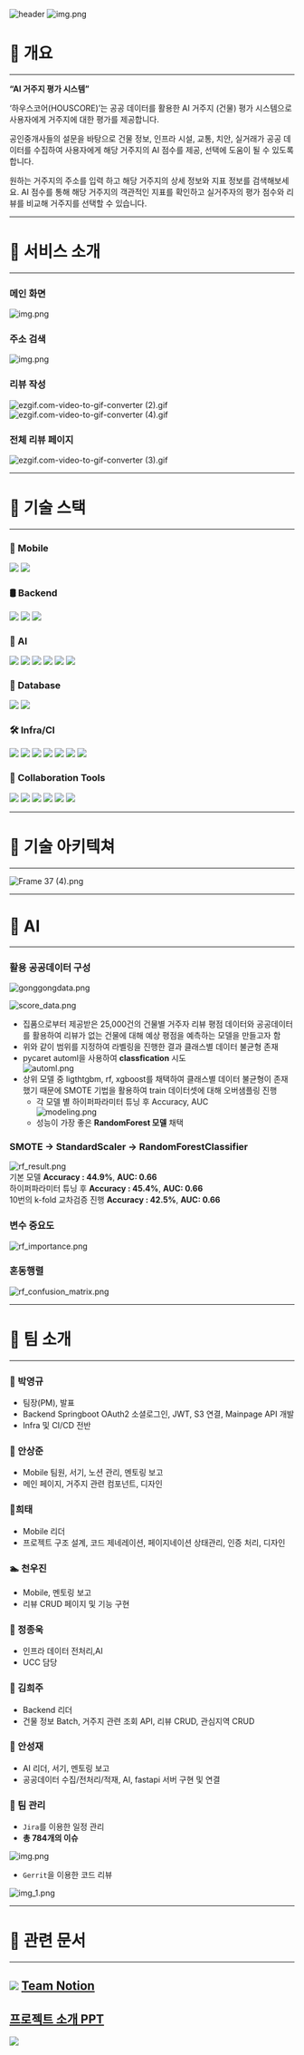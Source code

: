 ![header](https://capsule-render.vercel.app/api?type=waving&height=250&color=gradient&reversal=true&fontAlignY=44&stroke=FFFFFF)
![img.png](resources/img.png)
# 🏡 개요
***

**“AI  거주지 평가 시스템”**

‘하우스코어(HOUSCORE)’는 공공 데이터를 활용한 AI 거주지 (건물) 평가 시스템으로 사용자에게 거주지에 대한 평가를 제공합니다.

공인중개사들의 설문을 바탕으로 건물 정보, 인프라 시설, 교통, 치안, 실거래가 공공 데이터를 수집하여 사용자에게 해당 거주지의 AI 점수를 제공, 선택에 도움이 될 수 있도록 합니다.

원하는 거주지의 주소를 입력 하고 해당 거주지의 상세 정보와 지표 정보를 검색해보세요. AI 점수를 통해 해당 거주지의 객관적인 지표를 확인하고 실거주자의 평가 점수와 리뷰를 비교해 거주지를 선택할 수 있습니다.



***
# 🏡 서비스 소개
***

### 메인 화면

![img.png](resources/메인화면.gif)

### 주소 검색

![img.png](resources/주소검색.gif)

### 리뷰 작성

![ezgif.com-video-to-gif-converter (2).gif](resources/리뷰작성.gif)
![ezgif.com-video-to-gif-converter (4).gif](resources/리뷰작성2.gif)


### 전체 리뷰 페이지

![ezgif.com-video-to-gif-converter (3).gif](resources/전체리뷰페이지.gif)

***
# 🏡 기술 스택
***
### 📱 Mobile
![](https://img.shields.io/badge/Dart-0175C2?style=flat-square&logo=Dart&logoColor=white) ![](https://img.shields.io/badge/Flutter%203.19.5-02569B?style=flat-square&logo=Flutter&logoColor=white)

### 🛢 Backend
![](https://img.shields.io/badge/JAVA%2017-2F2625?style=flat-square&logo=CoffeeScript&logoColor=white) ![](https://img.shields.io/badge/SpringBoot%203.2.4-6DB33F?style=flat-square&logo=SpringBoot&logoColor=white)
![](https://img.shields.io/badge/FastAPI%2017-009688?style=flat-square&logo=fastapi&logoColor=white)

### 🤖 AI
![](https://img.shields.io/badge/Python%203.11-3776AB?style=flat-square&logo=Python&logoColor=white)
![](https://img.shields.io/badge/Pandas%202.1.4-150458?style=flat-square&logo=pandas&logoColor=white)
![](https://img.shields.io/badge/Pycarot%203.3.1-00B0D8?style=flat-square&logo=&logoColor=white)
![](https://img.shields.io/badge/scikitlearn%201.4.2-F7931E?style=flat-square&logo=scikit-learn&logoColor=white)
![](https://img.shields.io/badge/xgboost%202.0.3-F7901E?style=flat-square&logo=&logoColor=white)
![](https://img.shields.io/badge/lightgbm%204.3.0-57182D?style=flat-square&logo=&logoColor=white)

### 💾 Database
![](https://img.shields.io/badge/MongoDB-47A248?style=flat-square&logo=MongoDB&logoColor=white)
![](https://img.shields.io/badge/PostgreSQL%2016.2-4169E1?style=flat-square&logo=postgresql&logoColor=white)
### 🛠 Infra/CI
![](https://img.shields.io/badge/Nginx-009639?style=flat-square&logo=nginx&logoColor=white)
![](https://img.shields.io/badge/Amazon%20EC2-FF9900?style=flat-square&logo=AmazonEC2&logoColor=white)
![](https://img.shields.io/badge/Docker%2025.0.4-2496ED?style=flat-square&logo=Docker&logoColor=white)
![](https://img.shields.io/badge/Jenkins-D24939?style=flat-square&logo=Jenkins&logoColor=white)
![](https://img.shields.io/badge/Sonatype%20Nexus%20Repository-1B1C30?style=flat-square&logo=Sonatype&logoColor=white)
![](https://img.shields.io/badge/SonarQube-4E9BCD?style=flat-square&logo=SonarQube&logoColor=white)
![](https://img.shields.io/badge/Portainer-13BEF9?style=flat-square&logo=portainer&logoColor=white)
### 📅 Collaboration Tools
![](https://img.shields.io/badge/GitLab-FC6D26?style=flat-square&logo=Gitlab&logoColor=white)
![](https://img.shields.io/badge/Jira-0052CC?style=flat-square&logo=Jira&logoColor=white) ![](https://img.shields.io/badge/Figma-F24E1E?style=flat-square&logo=Figma&logoColor=white)
![](https://img.shields.io/badge/Notion-000000?style=flat-square&logo=notion&logoColor=white)
![](https://img.shields.io/badge/Gerrit-EEEEEE?style=flat-square&logo=gerrit&logoColor=black)
![](https://img.shields.io/badge/MatterMost-0058CC?style=flat-square&logo=mattermost&logoColor=white)


***
# 🏡 기술 아키텍쳐
***

![Frame 37 (4).png](resources/아키텍쳐.png)

***
# 🏡 AI
***
### 활용 공공데이터 구성
![gonggongdata.png](resources/gonggongdata.png)

![score_data.png](resources/score_data.png)
- 집품으로부터 제공받은 25,000건의 건물별 거주자 리뷰 평점 데이터와 공공데이터를 활용하여 리뷰가 없는 건물에 대해 예상 평점을 예측하는 모델을 만들고자 함
- 위와 같이 범위를 지정하여 라벨링을 진행한 결과 클래스별 데이터 불균형 존재
- pycaret automl을 사용하여 **classfication** 시도 <br/>
  ![automl.png](resources/automl.png)
- 상위 모델 중 ligthtgbm, rf, xgboost를 채택하여 클래스별 데이터 불균형이 존재했기 때문에 SMOTE 기법을 활용하여 train 데이터셋에 대해 오버샘플링 진행
  - 각 모델 별 하이퍼파라미터 튜닝 후 Accuracy, AUC <br/>
    ![modeling.png](resources/modeling.png)<br/>
  - 성능이 가장 좋은 **RandomForest 모델** 채택
  
###  SMOTE → StandardScaler → RandomForestClassifier
![rf_result.png](resources/rf_result.png)<br/>
기본 모델 **Accuracy : 44.9%**, **AUC: 0.66** <br/>
하이퍼파라미터 튜닝 후 **Accuracy : 45.4%**, **AUC: 0.66** <br/>
10번의 k-fold 교차검증 진행 **Accuracy : 42.5%**, **AUC: 0.66** <br/>
### 변수 중요도
![rf_importance.png](resources/rf_importance.png)<br/>
### 혼동행렬
![rf_confusion_matrix.png](resources/rf_confusion_matrix.png)<br/>

***
# 🏡 팀 소개
***

### 👑 박영규
- 팀장(PM), 발표
- Backend Springboot OAuth2 소셜로그인, JWT, S3 연결, Mainpage API 개발
- Infra 및 CI/CD 전반

### 🐲 안상준
- Mobile 팀원, 서기, 노션 관리, 멘토링 보고
- 메인 페이지, 거주지 관련 컴포넌트, 디자인

### 🐑희태
- Mobile 리더
- 프로젝트 구조 설계, 코드 제네레이션, 페이지네이션 상태관리, 인증 처리, 디자인

### 🏊‍ 천우진
- Mobile, 멘토링 보고
- 리뷰 CRUD 페이지 및 기능 구현

### 🧗‍ 정종욱
- 인프라 데이터 전처리,AI
- UCC 담당

### 🐶 김희주
- Backend 리더
- 건물 정보 Batch, 거주지 관련 조회 API, 리뷰 CRUD, 관심지역 CRUD

### 🐻 안성재
- AI 리더, 서기, 멘토링 보고
- 공공데이터 수집/전처리/적재, AI, fastapi 서버 구현 및 연결



### 👥 팀 관리
- `Jira`를 이용한 일정 관리
- **총 784개의 이슈**

![img.png](resources/img2.png)

- `Gerrit`을 이용한 코드 리뷰

![img_1.png](resources/img_1.png)

***
# 🏡 관련 문서
***

## ![](https://img.shields.io/badge/-000000?style=flat-square&logo=notion&logoColor=white) [Team Notion](https://faceted-scallion-14e.notion.site/HOUSCORE-248c8513604545e6af56f22a9d82c0e9?pvs=4)

## [프로젝트 소개 PPT](https://www.miricanvas.com/v/137to7g)

![](https://capsule-render.vercel.app/api?type=slice&height=250&color=gradient&text=넥카라쿠배&fontAlign=15&textBg=false&fontSize=30&reversal=false&fontAlignY=50&animation=twinkling&fontColor=FFFFFF&section=footer&desc=박영규%20김희주%20안성재%20천우진%20안상준%20양희태%20정종욱&descAlignY=85)